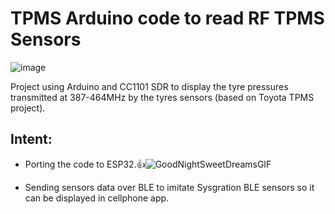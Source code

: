 # TPMS Arduino code to read RF TPMS Sensors
![image](https://github.com/avicarmeli/TPMS-SDR/assets/32562196/2d5f958e-7c0f-45a7-ba11-a033dc294d37)



Project using Arduino and CC1101 SDR to display the tyre pressures transmitted at 387-464MHz by the tyres sensors (based on Toyota TPMS project).
## Intent:
- Porting the code to ESP32.👍![GoodNightSweetDreamsGIF](https://github.com/avicarmeli/TPMS-SDR/assets/32562196/97d3e690-da3d-4af3-88de-07ff123223a1)



- Sending sensors data over BLE to imitate Sysgration BLE sensors so it can be displayed in cellphone app.
